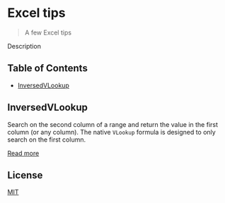 # Excel tips

> A few Excel tips

Description

## Table of Contents

- [InversedVLookup](#inversedvlookup)

## InversedVLookup

Search on the second column of a range and return the value in the first column (or any column). The native `VLookup` formula is designed to only search on the first column.

[Read more](https://github.com/cavo789/excel_tips/blob/master/src/InversedVLookup/readme.md)

## License

[MIT](LICENSE)
